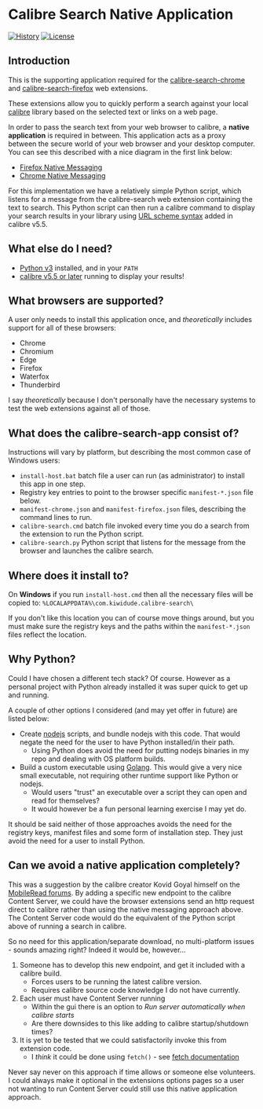 # Calibre Search Native Application
[![History][changelog-image]][changelog-url] 
[![License][license-image]][license-url]

## Introduction

This is the supporting application required for the [calibre-search-chrome][calibre-search-chrome-url] and [calibre-search-firefox][calibre-search-firefox-url] web extensions.

These extensions allow you to quickly perform a search against your local [calibre][calibre-url] library based on the selected text or links on a web page.

In order to pass the search text from your web browser to calibre, a **native application** is required in between. This application acts as a proxy between the secure world of your web browser and your desktop computer. You can see this described with a nice diagram in the first link below:

- [Firefox Native Messaging][native-firefox-url]
- [Chrome Native Messaging][native-chrome-url]

For this implementation we have a relatively simple Python script, which listens for a message from the calibre-search web extension containing the text to search. This Python script can then run a calibre command to display your search results in your library using [URL scheme syntax][calibre-url-scheme-url] added in calibre v5.5.

## What else do I need?

- [Python v3][python-url] installed, and in your `PATH`
- [calibre v5.5 or later][calibre-url] running to display your results!

## What browsers are supported?

A user only needs to install this application once, and _theoretically_ includes support for all of these browsers:
- Chrome
- Chromium
- Edge
- Firefox
- Waterfox
- Thunderbird

I say _theoretically_ because I don't personally have the necessary systems to test the web extensions against all of those.

## What does the calibre-search-app consist of?

Instructions will vary by platform, but describing the most common case of Windows users:
- `install-host.bat` batch file a user can run (as administrator) to install this app in one step.
- Registry key entries to point to the browser specific `manifest-*.json` file below.
- `manifest-chrome.json` and `manifest-firefox.json` files, describing the command lines to run.
- `calibre-search.cmd` batch file invoked every time you do a search from the extension to run the Python script.
- `calibre-search.py` Python script that listens for the message from the browser and launches the calibre search.

## Where does it install to?

On **Windows** if you run `install-host.cmd` then all the necessary files will be copied to: `%LOCALAPPDATA%\com.kiwidude.calibre-search\`

If you don't like this location you can of course move things around, but you must make sure the registry keys and the paths within the `manifest-*.json` files reflect the location.

## Why Python?

Could I have chosen a different tech stack? Of course. However as a personal project with Python already installed it was super quick to get up and running.

A couple of other options I considered (and may yet offer in future) are listed below:
- Create [nodejs](https://nodejs.org/) scripts, and bundle nodejs with this code. That would negate the need for the user to have Python installed/in their path. 
    - Using Python does avoid the need for putting nodejs binaries in my repo and dealing with OS platform builds.
- Build a custom executable using [Golang](https://go.dev/). This would give a very nice small executable, not requiring other runtime support like Python or nodejs. 
    - Would users "trust" an executable over a script they can open and read for themselves?
    - It would however be a fun personal learning exercise I may yet do.

It should be said neither of those approaches avoids the need for the registry keys, manifest files and some form of installation step. They just avoid the need for a user to install Python.

## Can we avoid a native application completely?

This was a suggestion by the calibre creator Kovid Goyal himself on the [MobileRead forums][mobileread-dev-thread-url]. By adding a specific new endpoint to the calibre Content Server, we could have the browser extensions send an http request direct to calibre rather than using the native messaging approach above. The Content Server code would do the equivalent of the Python script above of running a search in calibre.

So no need for this application/separate download, no multi-platform issues - sounds amazing right? Indeed it would be, however...

1. Someone has to develop this new endpoint, and get it included with a calibre build.
    - Forces users to be running the latest calibre version.
    - Requires calibre source code knowledge I do not have currently.
2. Each user must have Content Server running
    - Within the gui there is an option to _Run server automatically when calibre starts_
    - Are there downsides to this like adding to calibre startup/shutdown times?
3. It is yet to be tested that we could satisfactorily invoke this from extension code.
    - I _think_ it could be done using `fetch()` - see [fetch documentation](https://developer.mozilla.org/en-US/docs/Web/API/Fetch_API/Using_Fetch)

Never say never on this approach if time allows or someone else volunteers. I could always make it optional in the extensions options pages so a user not wanting to run Content Server could still use this native application approach.

[python-url]: https://www.python.org/downloads/

[calibre-url]: https://calibre-ebook.com/
[calibre-url-scheme-url]: https://manual.calibre-ebook.com/url_scheme.html
[calibre-search-chrome-url]: https://github.com/kiwidude68/calibre-search-chrome
[calibre-search-firefox-url]: https://github.com/kiwidude68/calibre-search-firefox

[native-firefox-url]: https://developer.mozilla.org/en-US/docs/Mozilla/Add-ons/WebExtensions/Native_messaging
[native-chrome-url]: https://developer.chrome.com/docs/apps/nativeMessaging/

[mobileread-dev-thread-url]: https://www.mobileread.com/forums/showthread.php?t=349353

[changelog-image]: https://img.shields.io/badge/History-CHANGELOG-blue.svg
[changelog-url]: CHANGELOG.md

[license-image]: https://img.shields.io/badge/License-GPL-yellow.svg
[license-url]: ../LICENSE.md
